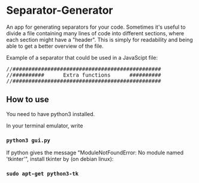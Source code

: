 # Separator-Generator
An app for generating separators for your code. Sometimes it's useful to divide
a file containing many lines of code into different sections, where each 
section might have a "header". This is simply for readability and being able to 
get a better overview of the file. 

Example of a separator that could be used in
a JavaScipt file:

<pre>
//###############################################
//##########      Extra functions      ##########
//###############################################
</pre>

## How to use
You need to have python3 installed.

In your terminal emulator, write
### `python3 gui.py`

If python gives the message "ModuleNotFoundError: No module named 'tkinter'",
install tkinter by (on debian linux):
### `sudo apt-get python3-tk`